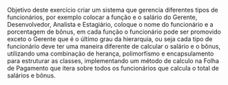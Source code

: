 Objetivo deste exercício criar um sistema que gerencia diferentes tipos de funcionários, 
por exemplo colocar a função e o salário do Gerente, Desenvolvedor, Analista e Estagiário, coloque
o nome do funcionário e a porcentagem de bônus, em cada função o funcionário pode ser promovido 
exceto o Gerente que é o último grau da hierarquia, ou seja cada tipo de funcionário deve ter 
 uma maneira diferente de calcular o salário e o bônus, utilizando uma combinação de herança,
 polimorfismo e encapsulamento para estruturar as classes, implementando um método de
 calculo na Folha de Pagamento que itera sobre todos os funcionários que calcula o total de
 salários e bônus.
